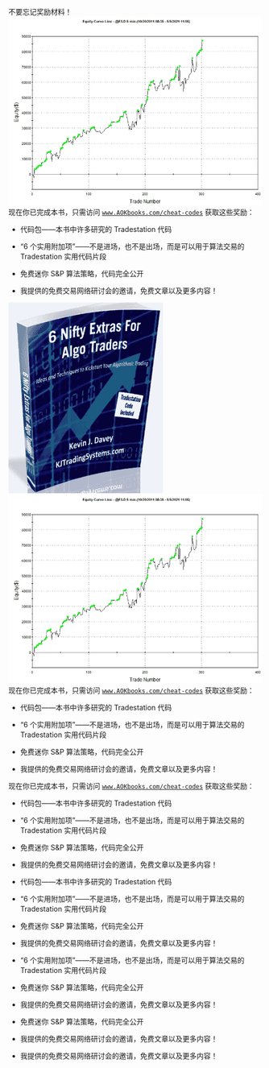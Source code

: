不要忘记奖励材料！[](image_rsrc2JF.jpg) ![](img/image_rsrc2JG.jpg)现在你已完成本书，只需访问 [`www.AOKbooks.com/cheat-codes`](http://www.AOKbooks.com/cheat-codes) 获取这些奖励：

+   代码包——本书中许多研究的 Tradestation 代码

+   “6 个实用附加项”——不是进场，也不是出场，而是可以用于算法交易的 Tradestation 实用代码片段

+   免费迷你 S&P 算法策略，代码完全公开

+   我提供的免费交易网络研讨会的邀请，免费文章以及更多内容！

![](img/image_rsrc2JF.jpg) ![](img/image_rsrc2JG.jpg)现在你已完成本书，只需访问 [`www.AOKbooks.com/cheat-codes`](http://www.AOKbooks.com/cheat-codes) 获取这些奖励：

+   代码包——本书中许多研究的 Tradestation 代码

+   “6 个实用附加项”——不是进场，也不是出场，而是可以用于算法交易的 Tradestation 实用代码片段

+   免费迷你 S&P 算法策略，代码完全公开

+   我提供的免费交易网络研讨会的邀请，免费文章以及更多内容！

现在你已完成本书，只需访问 [`www.AOKbooks.com/cheat-codes`](http://www.AOKbooks.com/cheat-codes) 获取这些奖励：

+   代码包——本书中许多研究的 Tradestation 代码

+   “6 个实用附加项”——不是进场，也不是出场，而是可以用于算法交易的 Tradestation 实用代码片段

+   免费迷你 S&P 算法策略，代码完全公开

+   我提供的免费交易网络研讨会的邀请，免费文章以及更多内容！

+   代码包——本书中许多研究的 Tradestation 代码

+   “6 个实用附加项”——不是进场，也不是出场，而是可以用于算法交易的 Tradestation 实用代码片段

+   免费迷你 S&P 算法策略，代码完全公开

+   我提供的免费交易网络研讨会的邀请，免费文章以及更多内容！

+   “6 个实用附加项”——不是进场，也不是出场，而是可以用于算法交易的 Tradestation 实用代码片段

+   免费迷你 S&P 算法策略，代码完全公开

+   我提供的免费交易网络研讨会的邀请，免费文章以及更多内容！

+   免费迷你 S&P 算法策略，代码完全公开

+   我提供的免费交易网络研讨会的邀请，免费文章以及更多内容！

+   我提供的免费交易网络研讨会的邀请，免费文章以及更多内容！
